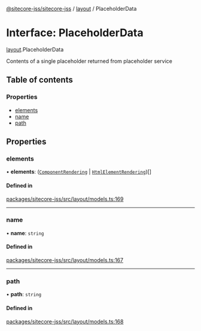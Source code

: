 [@sitecore-jss/sitecore-jss](../README.md) / [layout](../modules/layout.md) / PlaceholderData

# Interface: PlaceholderData

[layout](../modules/layout.md).PlaceholderData

Contents of a single placeholder returned from placeholder service

## Table of contents

### Properties

- [elements](layout.PlaceholderData.md#elements)
- [name](layout.PlaceholderData.md#name)
- [path](layout.PlaceholderData.md#path)

## Properties

### elements

• **elements**: ([`ComponentRendering`](layout.ComponentRendering.md) \| [`HtmlElementRendering`](layout.HtmlElementRendering.md))[]

#### Defined in

[packages/sitecore-jss/src/layout/models.ts:169](https://github.com/Sitecore/jss/blob/c9d87aeba/packages/sitecore-jss/src/layout/models.ts#L169)

___

### name

• **name**: `string`

#### Defined in

[packages/sitecore-jss/src/layout/models.ts:167](https://github.com/Sitecore/jss/blob/c9d87aeba/packages/sitecore-jss/src/layout/models.ts#L167)

___

### path

• **path**: `string`

#### Defined in

[packages/sitecore-jss/src/layout/models.ts:168](https://github.com/Sitecore/jss/blob/c9d87aeba/packages/sitecore-jss/src/layout/models.ts#L168)
